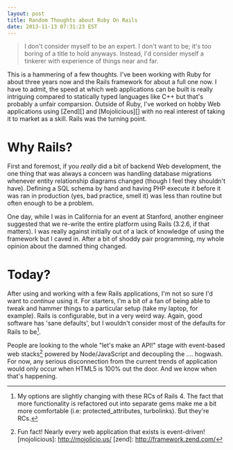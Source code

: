 ```yaml
---
layout: post
title: Random Thoughts about Ruby On Rails
date: 2013-11-13 07:31:23 EST
---
```


> I don't consider myself to be an expert. I don't want to be; it's too boring
> of a title to hold anyways. Instead, I'd consider myself a tinkerer with
> experience of things near and far.

This is a hammering of a few thoughts. I've been working with Ruby for about
three years now and the Rails framework for about a full one now. I have to
admit, the speed at which web applications can be built is really intriguing
compared to statically typed languages like C++ but that's probably a unfair
comparsion. Outside of Ruby, I've worked on hobby Web applications using 
[Zend][] and [Mojolicious][] with no real interest of taking it to market as a
skill. Rails was the turning point.

# Why Rails?
First and foremost, if you *really* did a bit of backend Web development, the
one thing that was always a concern was handling database migrations whenever
entity relationship diagrams changed (though I feel they shouldn't have).
Defining a SQL schema by hand and having PHP execute it before it was ran in
production (yes, bad practice, smell it) was less than routine but often
enough to be a problem.

One day, while I was in California for an event at Stanford, another engineer
suggested that we re-write the entire platform using Rails (3.2.6, if that
matters). I was really against initially out of a lack of knowledge of using
the framework but I caved in. After a bit of shoddy pair programming, my whole
opinion about the damned thing changed.

# Today?
After using and working with a few Rails applications, I'm not so sure I'd
want to *continue* using it. For starters, I'm a bit of a fan of being able to
tweak and hammer things to a particular setup (take my laptop, for example).
Rails is configurable, but in a very weird way. Again, good software has
'sane defaults', but I wouldn't consider most of the defaults for Rails to
be[^1].

People are looking to the whole "let's make an API!" stage with event-based
web stacks[^2] powered by Node/JavaScript and decoupling the .... hogwash. For
now, any serious disconnection from the current trends of application would
only occur when HTML5 is 100% out the door. And we know when that's happening.

[^1]: My options are slightly changing with these RCs of Rails 4. The fact
that more functionality is refactored out into separate gems make me a bit
more comfortable (i.e: protected_attributes, turbolinks). But they're RCs.
[^2]: Fun fact! Nearly every web application that exists is event-driven!
[mojolicious]: http://mojolicio.us/
[zend]: http://framework.zend.com/
